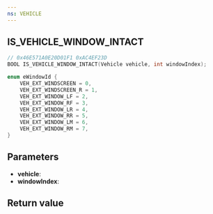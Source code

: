 ```yaml
---
ns: VEHICLE
---
```

## IS_VEHICLE_WINDOW_INTACT

```c
// 0x46E571A0E20D01F1 0xAC4EF23D
BOOL IS_VEHICLE_WINDOW_INTACT(Vehicle vehicle, int windowIndex);
```

```c
enum eWindowId {
	VEH_EXT_WINDSCREEN = 0,
	VEH_EXT_WINDSCREEN_R = 1,
	VEH_EXT_WINDOW_LF = 2,
	VEH_EXT_WINDOW_RF = 3,
	VEH_EXT_WINDOW_LR = 4,
	VEH_EXT_WINDOW_RR = 5,
	VEH_EXT_WINDOW_LM = 6,
	VEH_EXT_WINDOW_RM = 7,
}
```

## Parameters
* **vehicle**: 
* **windowIndex**: 

## Return value
